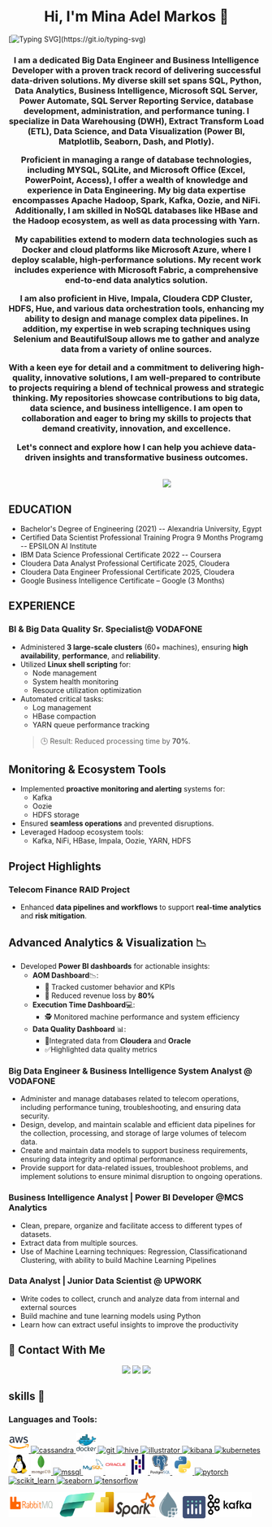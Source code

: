 <h1 align="center">Hi, I'm Mina Adel Markos 👋</h1>

[![Typing SVG](https://readme-typing-svg.herokuapp.com?font=Vujahday+Script&color=%23876CF7&size=35&height=60&lines=Welcome+to+Mina's+Github+!)](https://git.io/typing-svg)



<h3 align="center">I am a dedicated Big Data Engineer and Business Intelligence Developer with a proven track record of delivering successful data-driven solutions. My diverse skill set spans SQL, Python, Data Analytics, Business Intelligence, Microsoft SQL Server, Power Automate, SQL Server Reporting Service, database development, administration, and performance tuning. I specialize in Data Warehousing (DWH), Extract Transform Load (ETL), Data Science, and Data Visualization (Power BI, Matplotlib, Seaborn, Dash, and Plotly).

Proficient in managing a range of database technologies, including MYSQL, SQLite, and Microsoft Office (Excel, PowerPoint, Access), I offer a wealth of knowledge and experience in Data Engineering. My big data expertise encompasses Apache Hadoop, Spark, Kafka, Oozie, and NiFi. Additionally, I am skilled in NoSQL databases like HBase and the Hadoop ecosystem, as well as data processing with Yarn.

My capabilities extend to modern data technologies such as Docker and cloud platforms like Microsoft Azure, where I deploy scalable, high-performance solutions. My recent work includes experience with Microsoft Fabric, a comprehensive end-to-end data analytics solution.

I am also proficient in Hive, Impala, Cloudera CDP Cluster, HDFS, Hue, and various data orchestration tools, enhancing my ability to design and manage complex data pipelines. In addition, my expertise in web scraping techniques using Selenium and BeautifulSoup allows me to gather and analyze data from a variety of online sources.

With a keen eye for detail and a commitment to delivering high-quality, innovative solutions, I am well-prepared to contribute to projects requiring a blend of technical prowess and strategic thinking. My repositories showcase contributions to big data, data science, and business intelligence. I am open to collaboration and eager to bring my skills to projects that demand creativity, innovation, and excellence.

Let's connect and explore how I can help you achieve data-driven insights and transformative business outcomes.</h3>


<br>
<img align="right" src="https://user-images.githubusercontent.com/63050133/156676671-d5b2e362-97d4-4404-9447-dd71ddfea82f.gif" width = 200px/>
<br>

## EDUCATION 

-  Bachelor's Degree of Engineering (2021) -- Alexandria University, Egypt
-  Certified Data Scientist Professional Training Progra 9 Months Programg -- EPSILON AI Institute
-  IBM Data Science Professional Certificate 2022 -- Coursera
-  Cloudera Data Analyst Professional Certificate 2025, Cloudera
-  Cloudera Data Engineer Professional Certificate 2025, Cloudera
-  Google Business Intelligence Certificate – Google (3 Months)

## EXPERIENCE 

<h3>BI & Big Data Quality Sr. Specialist@ VODAFONE</h3>

- Administered **3 large-scale clusters** (60+ machines), ensuring **high availability**, **performance**, and **reliability**.
- Utilized **Linux shell scripting** for:
  - Node management  
  - System health monitoring  
  - Resource utilization optimization  
- Automated critical tasks:
  - Log management  
  - HBase compaction  
  - YARN queue performance tracking  
  > 🕒 Result: Reduced processing time by **70%**.

## Monitoring & Ecosystem Tools
- Implemented **proactive monitoring and alerting** systems for:
  - Kafka  
  - Oozie  
  - HDFS storage  
- Ensured **seamless operations** and prevented disruptions.
- Leveraged Hadoop ecosystem tools:
  - Kafka, NiFi, HBase, Impala, Oozie, YARN, HDFS  

## Project Highlights
### Telecom Finance RAID Project
- Enhanced **data pipelines and workflows** to support **real-time analytics** and **risk mitigation**.

## Advanced Analytics & Visualization 📉
- Developed **Power BI dashboards** for actionable insights:
  - **AOM Dashboard**📉:  
    - 🧠 Tracked customer behavior and KPIs  
    - 💸 Reduced revenue loss by **80%**
  - **Execution Time Dashboard**💻:  
    - 🕵️ Monitored machine performance and system efficiency
  - **Data Quality Dashboard** 📊:  
    - 🔗Integrated data from **Cloudera** and **Oracle**  
    - ✅Highlighted data quality metrics




<h3>Big Data Engineer & Business Intelligence System Analyst @ VODAFONE</h3>

-  Administer and manage databases related to telecom operations, including performance tuning, troubleshooting, and ensuring data security.
-  Design, develop, and maintain scalable and efficient data pipelines for the collection, processing, and storage of large volumes of telecom data.
-  Create and maintain data models to support business requirements, ensuring data integrity and optimal performance.
-  Provide support for data-related issues, troubleshoot problems, and implement solutions to ensure minimal disruption to ongoing operations.

<h3>Business Intelligence Analyst | Power BI Developer @MCS Analytics</h3>

-  Clean, prepare, organize and facilitate access to different types of datasets.
-  Extract data from multiple sources.
-  Use of Machine Learning techniques: Regression, Classificationand Clustering, with ability to build Machine Learning Pipelines

<h3>Data Analyst | Junior Data Scientist @ UPWORK</h3>

-  Write codes to collect, crunch and analyze data from internal and external sources
-  Build machine and tune learning models using Python
-  Learn how can extract useful insights to improve the productivity


## 📩 Contact With Me

<p align="center">
 <a href="mailto:mina.markos6565@gmail.com" title="Gmail"><img src="https://img.shields.io/badge/gmail-%23F05033.svg?style=for-the-badge&logo=gmail&logoColor=white"/></a>
<a href="https://www.facebook.com/mon.adel.5" title="Facebook"><img src="https://img.shields.io/badge/Facebook-%231877F2.svg?style=for-the-badge&logo=Facebook&logoColor=white"/></a>
<a href="https://www.linkedin.com/in/mina-markos-343b8b171/" title="LinkedIn"><img src="https://img.shields.io/badge/linkedin-%230077B5.svg?style=for-the-badge&logo=linkedin&logoColor=white"/></a> 
</p>


<!-- <p align="center"> <img src="https://komarev.com/ghpvc/?username=ahmeddarwish98&label=Profile%20views&color=0e75b6&style=flat" alt="ahmeddarwish98" />
		   <img src="https://img.shields.io/github/followers/ahmeddarwish98?label=Followers" alt="ahmeddarwish98" />
  -->
 


## skills 👀

<h3 align="left">Languages and Tools:</h3>
<p align="left"> <a href="https://aws.amazon.com" target="_blank" rel="noreferrer"> <img src="https://raw.githubusercontent.com/devicons/devicon/master/icons/amazonwebservices/amazonwebservices-original-wordmark.svg" alt="aws" width="40" height="40"/> </a> <a href="https://cassandra.apache.org/" target="_blank" rel="noreferrer"> <img src="https://www.vectorlogo.zone/logos/apache_cassandra/apache_cassandra-icon.svg" alt="cassandra" width="40" height="40"/> </a> <a href="https://www.docker.com/" target="_blank" rel="noreferrer"> <img src="https://raw.githubusercontent.com/devicons/devicon/master/icons/docker/docker-original-wordmark.svg" alt="docker" width="40" height="40"/> </a> <a href="https://git-scm.com/" target="_blank" rel="noreferrer"> <img src="https://www.vectorlogo.zone/logos/git-scm/git-scm-icon.svg" alt="git" width="40" height="40"/> </a> <a href="https://hive.apache.org/" target="_blank" rel="noreferrer"> <img src="https://www.vectorlogo.zone/logos/apache_hive/apache_hive-icon.svg" alt="hive" width="40" height="40"/> </a> <a href="https://www.adobe.com/in/products/illustrator.html" target="_blank" rel="noreferrer"> <img src="https://www.vectorlogo.zone/logos/adobe_illustrator/adobe_illustrator-icon.svg" alt="illustrator" width="40" height="40"/> </a> <a href="https://www.elastic.co/kibana" target="_blank" rel="noreferrer"> <img src="https://www.vectorlogo.zone/logos/elasticco_kibana/elasticco_kibana-icon.svg" alt="kibana" width="40" height="40"/> </a> <a href="https://kubernetes.io" target="_blank" rel="noreferrer"> <img src="https://www.vectorlogo.zone/logos/kubernetes/kubernetes-icon.svg" alt="kubernetes" width="40" height="40"/> </a> <a href="https://www.linux.org/" target="_blank" rel="noreferrer"> <img src="https://raw.githubusercontent.com/devicons/devicon/master/icons/linux/linux-original.svg" alt="linux" width="40" height="40"/> </a> <a href="https://www.mongodb.com/" target="_blank" rel="noreferrer"> <img src="https://raw.githubusercontent.com/devicons/devicon/master/icons/mongodb/mongodb-original-wordmark.svg" alt="mongodb" width="40" height="40"/> </a> <a href="https://www.microsoft.com/en-us/sql-server" target="_blank" rel="noreferrer"> <img src="https://www.svgrepo.com/show/303229/microsoft-sql-server-logo.svg" alt="mssql" width="40" height="40"/> </a> <a href="https://www.mysql.com/" target="_blank" rel="noreferrer"> <img src="https://raw.githubusercontent.com/devicons/devicon/master/icons/mysql/mysql-original-wordmark.svg" alt="mysql" width="40" height="40"/> </a> <a href="https://www.oracle.com/" target="_blank" rel="noreferrer"> <img src="https://raw.githubusercontent.com/devicons/devicon/master/icons/oracle/oracle-original.svg" alt="oracle" width="40" height="40"/> </a> <a href="https://pandas.pydata.org/" target="_blank" rel="noreferrer"> <img src="https://raw.githubusercontent.com/devicons/devicon/2ae2a900d2f041da66e950e4d48052658d850630/icons/pandas/pandas-original.svg" alt="pandas" width="40" height="40"/> </a> <a href="https://www.postgresql.org" target="_blank" rel="noreferrer"> <img src="https://raw.githubusercontent.com/devicons/devicon/master/icons/postgresql/postgresql-original-wordmark.svg" alt="postgresql" width="40" height="40"/> </a> <a href="https://www.python.org" target="_blank" rel="noreferrer"> <img src="https://raw.githubusercontent.com/devicons/devicon/master/icons/python/python-original.svg" alt="python" width="40" height="40"/> </a> <a href="https://pytorch.org/" target="_blank" rel="noreferrer"> <img src="https://www.vectorlogo.zone/logos/pytorch/pytorch-icon.svg" alt="pytorch" width="40" height="40"/> </a> <a href="https://scikit-learn.org/" target="_blank" rel="noreferrer"> <img src="https://upload.wikimedia.org/wikipedia/commons/0/05/Scikit_learn_logo_small.svg" alt="scikit_learn" width="40" height="40"/> </a> <a href="https://seaborn.pydata.org/" target="_blank" rel="noreferrer"> <img src="https://seaborn.pydata.org/_images/logo-mark-lightbg.svg" alt="seaborn" width="40" height="40"/> </a> <a href="https://www.tensorflow.org" target="_blank" rel="noreferrer"> <img src="https://www.vectorlogo.zone/logos/tensorflow/tensorflow-icon.svg" alt="tensorflow" width="40" height="40"/> </a> </p>





<center>

<img align="left" width="90" height="50" src="rabbitmq.png">
<img align="left" width="80" height="50" src="fabricmicrosoft.png">

<img align="left" width="40" height="40" src="powerpi.png">
<img align="left" width="80" height="50" src="spark.jpg">
<img align="left" width="50 height="50" src="nifi.png">
<img align="left" width="50 height="50" src="plotly.png">
<img align="left" width="90 height="90" src="kafka.png">
<center>

